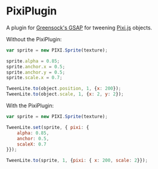 # PixiPlugin

A plugin for [Greensock's GSAP](https://greensock.com/gsap) for tweening [Pixi.js](http://www.pixijs.com/) objects.

Without the PixiPlugin:

```js
var sprite = new PIXI.Sprite(texture);

sprite.alpha = 0.85;
sprite.anchor.x = 0.5;
sprite.anchor.y = 0.5;
sprite.scale.x = 0.7;

TweenLite.to(object.position, 1, {x: 200});
TweenLite.to(object.scale, 1, {x: 2, y: 2});

```

With the PixiPlugin:

```js
var sprite = new PIXI.Sprite(texture);

TweenLite.set(sprite, { pixi: {
    alpha: 0.85,
    anchor: 0.5,
    scaleX: 0.7
}});

TweenLite.to(sprite, 1, {pixi: { x: 200, scale: 2}});
```


